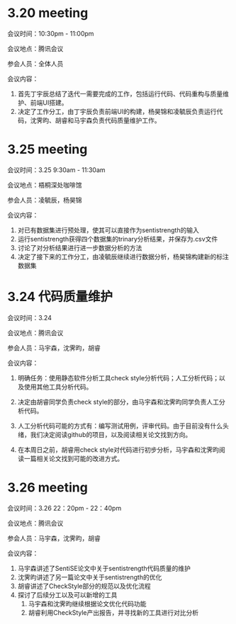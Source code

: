 # 3.20 meeting

会议时间：10:30pm - 11:00pm

会议地点：腾讯会议

参会人员：全体人员

会议内容：

1. 首先丁宇辰总结了迭代一需要完成的工作，包括运行代码、代码重构与质量维护、前端UI搭建。
2. 决定了工作分工，由丁宇辰负责前端UI的构建，杨昊锦和凌毓辰负责运行代码，沈霁昀、胡睿和马宇森负责代码质量维护工作。

# 3.25 meeting

会议时间：3.25 9:30am - 11:30am

会议地点：梧桐深处咖啡馆

参会人员：凌毓辰，杨昊锦

会议内容：

1. 对已有数据集进行预处理，使其可以直接作为sentistrength的输入
2. 运行sentistrength获得四个数据集的trinary分析结果，并保存为.csv文件
3. 讨论了对分析结果进行进一步数据分析的方法
4. 决定了接下来的工作分工，由凌毓辰继续进行数据分析，杨昊锦构建新的标注数据集

# 3.24 代码质量维护

会议时间：3.24

会议地点：腾讯会议

参会人员：马宇森，沈霁昀，胡睿

会议内容：

1. 明确任务：使用静态软件分析工具check style分析代码；人工分析代码；以及使用其他工具分析代码。
2. 决定由胡睿同学负责check style的部分，由马宇森和沈霁昀同学负责人工分析代码。

3. 人工分析代码可能的方式有：编写测试用例，评审代码。由于目前没有什么头绪，我们决定阅读github的项目，以及阅读相关论文找到方向。

4. 在本周日之前，胡睿用check style对代码进行初步分析，马宇森和沈霁昀阅读一篇相关论文找到可能的改进方式。

# 3.26 meeting

会议时间：3.26 22：20pm - 22：40pm 

会议地点：腾讯会议 

参会人员：马宇森，沈霁昀，胡睿

会议内容：

1. 马宇森讲述了SentiSE论文中关于sentistrength代码质量的维护
2. 沈霁昀讲述了另一篇论文中关于sentistrength的优化
3. 胡睿讲述了CheckStyle部分的规范以及优化流程
4. 探讨了后续分工以及可以新增的工具
   1. 马宇森和沈霁昀继续根据论文优化代码功能
   2. 胡睿利用CheckStyle产出报告，并寻找新的工具进行对比分析
